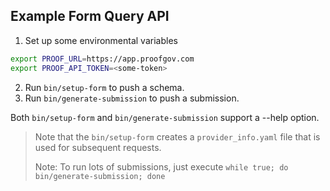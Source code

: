 ## Example Form Query API

1. Set up some environmental variables
```bash
export PROOF_URL=https://app.proofgov.com
export PROOF_API_TOKEN=<some-token>
```
2. Run `bin/setup-form` to push a schema.
3. Run `bin/generate-submission` to push a submission.

Both `bin/setup-form` and `bin/generate-submission` support a --help option.

> Note that the `bin/setup-form` creates a `provider_info.yaml` file that is used for subsequent requests.
> 
> Note: To run lots of submissions, just execute `while true; do bin/generate-submission; done`
